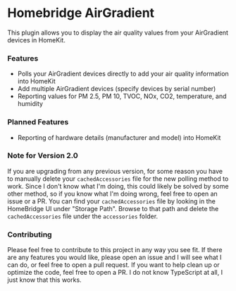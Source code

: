 # Homebridge AirGradient

This plugin allows you to display the air quality values from your AirGradient devices in HomeKit.

### Features

 - Polls your AirGradient devices directly to add your air quality information into HomeKit
 - Add multiple AirGradient devices (specify devices by serial number)
 - Reporting values for PM 2.5, PM 10, TVOC, NOx, CO2, temperature, and humidity

### Planned Features

 - Reporting of hardware details (manufacturer and model) into HomeKit

### Note for Version 2.0

If you are upgrading from any previous version, for some reason you have to manually delete your `cachedAccessories` file for the new polling method to work. Since I don't know what I'm doing, this could likely be solved by some other method, so if you know what I'm doing wrong, feel free to open an issue or a PR. You can find your `cachedAccessories` file by looking in the HomeBridge UI under "Storage Path". Browse to that path and delete the `cachedAccessories` file under the `accessories` folder.

### Contributing

Please feel free to contribute to this project in any way you see fit. If there are any features you would like, please open an issue and I will see what I can do, or feel free to open a pull request. If you want to help clean up or optimize the code, feel free to open a PR. I do not know TypeScript at all, I just know that this works.
